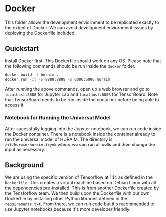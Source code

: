 # Docker

This folder allows the development enviornment to be replicated exactly to the
extent of Docker. We can avoid development enviornment issues by deploying the 
Dockerfile included.

## Quickstart

Install Docker first. This Dockerfile should work on any OS. Please note that
the following commands should be run inside the `docker` folder.

```bash
docker build -t huraim .
docker run -it -p 8888:8888 -p 6006:6006 huraim
```

After running the above commands, open up a web browser and go to
`localhost:8888` for Jupyter Lab and `localhost:6006` for TensorBoard. Note that
TensorBoard needs to be run inside the container before being able to access it.

### Notebook for Running the Universal Model

After sucessfully logging into the Jupyter notebook, we can run code inside the
Docker container. There is a notebook inside the container already to run the
universal model of HURAIM. The directory is `/tf/huraim/huraim.ipynb` where we
can run all cells and then change the input as necessary.

## Background

We are using the specific version of Tensorflow at 1.14 as defined in the 
`Dockerfile`. This creates a virtual machine based on Debian Linux with all the
dependencies pre-installed. This is from another Dockerfile created by the
Tensforflow team. We then build upon the Dockerfile with our own Dockerfile by
installing other Python libraries defined in the `requirements.txt`. From there,
we can run code but it's recommended to use Jupyter notebooks because it's more
developer friendly.
